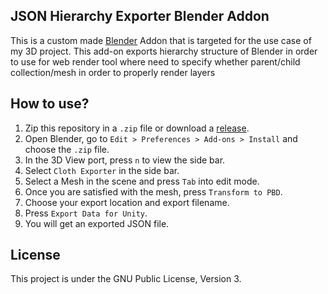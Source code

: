 JSON Hierarchy Exporter Blender Addon
---
This is a custom made [Blender](https://blender.org) Addon that is targeted for the use case of my 3D project.
This add-on exports hierarchy structure of Blender in order to use for web render tool where need to specify whether parent/child collection/mesh in order to properly render layers

How to use?
---
1. Zip this repository in a `.zip` file or download a [release](https://github.com/voxell-tech/ClothExporter/releases).
2. Open Blender, go to `Edit > Preferences > Add-ons > Install` and choose the `.zip` file.
3. In the 3D View port, press `n` to view the side bar.
4. Select `Cloth Exporter` in the side bar.
5. Select a Mesh in the scene and press `Tab` into edit mode.
6. Once you are satisfied with the mesh, press `Transform to PBD`.
7. Choose your export location and export filename.
8. Press `Export Data for Unity`.
9. You will get an exported JSON file.

License
---
This project is under the GNU Public License, Version 3.